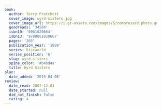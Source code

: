 ```yaml
---
book:
  author: Terry Pratchett
  cover_image: wyrd-sisters.jpg
  cover_image_url: https://i.gr-assets.com/images/S/compressed.photo.goodreads.com/books/1275974472l/34504._SX98_.jpg
  goodreads: '34504'
  isbn10: '0061020664'
  isbn13: '9780061020667'
  pages: '265'
  publication_year: '1988'
  series: Discworld
  series_position: '6'
  slug: wyrd-sisters
  spine_color: '#b4bd4a'
  title: Wyrd Sisters
plan:
  date_added: '2015-04-08'
review:
  date_read: 2007-12-01
  date_started: null
  did_not_finish: false
  rating: 4
---
```

